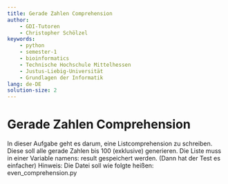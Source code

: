 ```yaml
---
title: Gerade Zahlen Comprehension
author:
    - GDI-Tutoren
    - Christopher Schölzel
keywords:
    - python
    - semester-1
    - bioinformatics
    - Technische Hochschule Mittelhessen
    - Justus-Liebig-Universität
    - Grundlagen der Informatik
lang: de-DE
solution-size: 2
---
```


# Gerade Zahlen Comprehension

In dieser Aufgabe geht es darum, eine Listcomprehension zu schreiben.
Diese soll alle gerade Zahlen bis 100 (exklusive) generieren.
Die Liste muss in einer Variable namens: result gespeichert werden. (Dann hat der Test es einfacher)
Hinweis: Die Datei soll wie folgte heißen: even_comprehension.py